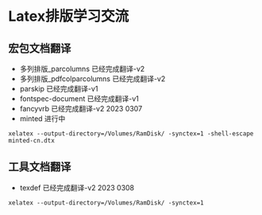 # Latex排版学习交流

## 宏包文档翻译

- 多列排版_parcolumns 已经完成翻译-v2
- 多列排版_pdfcolparcolumns 已经完成翻译-v2
- parskip 已经完成翻译-v1
- fontspec-document 已经完成翻译-v1
- fancyvrb 已经完成翻译-v2 2023 0307
- minted 进行中
```
xelatex --output-directory=/Volumes/RamDisk/ -synctex=1 -shell-escape  minted-cn.dtx
```


## 工具文档翻译
- texdef 已经完成翻译-v2 2023 0308


```
xelatex --output-directory=/Volumes/RamDisk/ -synctex=1 
```